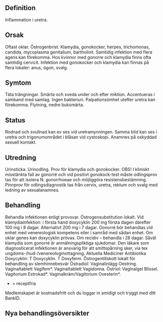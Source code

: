 ## Definition

Inflammation i uretra.

## Orsak

Oftast oklar. Östrogenbrist. Klamydia, gonokocker, herpes, trichomonas, candida, mycoplasma genitalium, bartholinit. Samtidig infektion med flera agens kan förekomma. Hos kvinnor med gonorre och klamydia finns ofta samtidig cervicit. Infektion med gonokocker och klamydia kan finnas på flera lokaler: anus, ögon, svalg.

## Symtom

Täta trängningar. Smärta och sveda under och efter miktion. Accentueras i samband med samlag. Ingen bakteriuri. Palpationsömhet utefter uretra kan förekomma. Flytning, nedre buksmärta.

## Status

Rodnad och svullnad kan ev ses vid uretramynningen. Samma bild kan ses i uretra och trigonumområdet i blåsan vid cystoskopi. Anamnes på oskyddad sexuell kontakt.

## Utredning

Urinsticka. Urinodling. Prov för klamydia och gonokocker. OBS! I kliniskt misstänkta fall av gonorré och vid positivt gonokock-test måste odlingsprov tas för att isolera N. gonorrhoeae och möjliggöra resistensbestämning. Pinnprov för odlingsdiagnostik tas från cervix, uretra, rektum och svalg med ledning av sexualanamnes.

## Behandling

Behandla infektionen enligt provsvar. Östrogensubstitution lokalt.
Vid klamydiainfektion: i första hand doxycyklin 200 mg första dagen därefter 100 mg i 8 dagar. Alternativt 200 mg i 7 dagar. Gonorré bör behandlas vid enhet med venereologisk kompetens eller i samråd med sådan enhet. Om oklar genes kan doxycyklin prövas. Om recidiv – behandla i 28 dagar. Såväl klamydia som gonorré är anmälningspliktiga sjukdomar. Den läkare som diagnosticerat infektionen är ansvarig för att smittspårning sker, via tex ungdoms-/hud-/venereologmottagning.
Aktuella Mediciner
Antibiotika
Doxycyklin: T Doxycyklin. T Doxyferm.
Östrogentillskott lokalt för behandling av slemhinnebesvär
Östradiol: Vaginalinlägg Oestring. Vaginaltablett Vagifem*. Vaginaltablett Vagidonna.
Östriol: Vaginalgel Blissel. Vagitorium Estrokad*. Vaginalkräm/Vagitorium Ovesterin*.
* = receptfria


Medlemskapet är kostnadsfritt och du loggar in smidigt och tryggt med ditt BankID.

## Nya behandlingsöversikter

